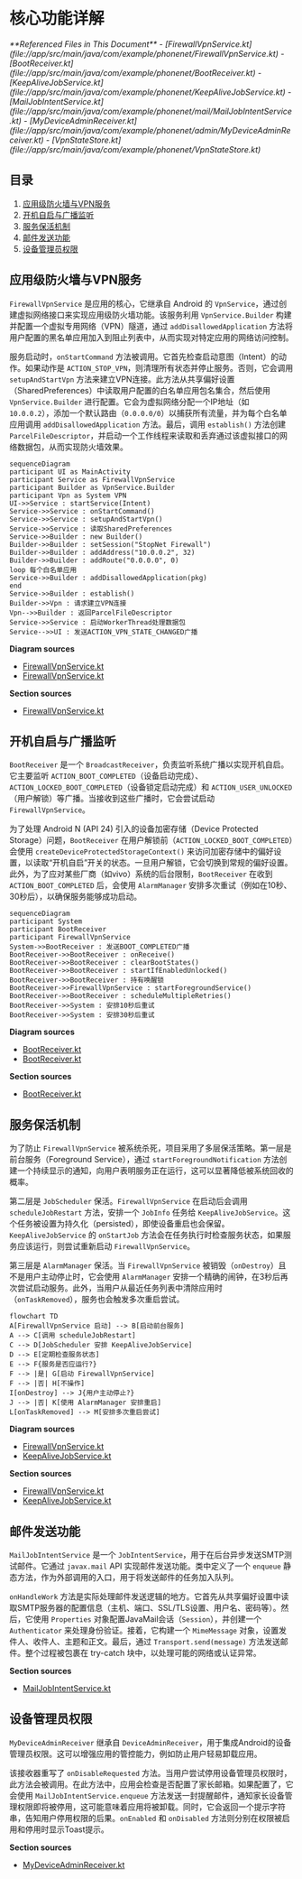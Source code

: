 # 核心功能详解

<cite>
**Referenced Files in This Document**   
- [FirewallVpnService.kt](file://app/src/main/java/com/example/phonenet/FirewallVpnService.kt)
- [BootReceiver.kt](file://app/src/main/java/com/example/phonenet/BootReceiver.kt)
- [KeepAliveJobService.kt](file://app/src/main/java/com/example/phonenet/KeepAliveJobService.kt)
- [MailJobIntentService.kt](file://app/src/main/java/com/example/phonenet/mail/MailJobIntentService.kt)
- [MyDeviceAdminReceiver.kt](file://app/src/main/java/com/example/phonenet/admin/MyDeviceAdminReceiver.kt)
- [VpnStateStore.kt](file://app/src/main/java/com/example/phonenet/VpnStateStore.kt)
</cite>

## 目录
1. [应用级防火墙与VPN服务](#应用级防火墙与vpn服务)
2. [开机自启与广播监听](#开机自启与广播监听)
3. [服务保活机制](#服务保活机制)
4. [邮件发送功能](#邮件发送功能)
5. [设备管理员权限](#设备管理员权限)

## 应用级防火墙与VPN服务

`FirewallVpnService` 是应用的核心，它继承自 Android 的 `VpnService`，通过创建虚拟网络接口来实现应用级防火墙功能。该服务利用 `VpnService.Builder` 构建并配置一个虚拟专用网络（VPN）隧道，通过 `addDisallowedApplication` 方法将用户配置的黑名单应用加入到阻止列表中，从而实现对特定应用的网络访问控制。

服务启动时，`onStartCommand` 方法被调用。它首先检查启动意图（Intent）的动作。如果动作是 `ACTION_STOP_VPN`，则清理所有状态并停止服务。否则，它会调用 `setupAndStartVpn` 方法来建立VPN连接。此方法从共享偏好设置（SharedPreferences）中读取用户配置的白名单应用包名集合，然后使用 `VpnService.Builder` 进行配置。它会为虚拟网络分配一个IP地址（如 `10.0.0.2`），添加一个默认路由（`0.0.0.0/0`）以捕获所有流量，并为每个白名单应用调用 `addDisallowedApplication` 方法。最后，调用 `establish()` 方法创建 `ParcelFileDescriptor`，并启动一个工作线程来读取和丢弃通过该虚拟接口的网络数据包，从而实现防火墙效果。

```mermaid
sequenceDiagram
participant UI as MainActivity
participant Service as FirewallVpnService
participant Builder as VpnService.Builder
participant Vpn as System VPN
UI->>Service : startService(Intent)
Service->>Service : onStartCommand()
Service->>Service : setupAndStartVpn()
Service->>Service : 读取SharedPreferences
Service->>Builder : new Builder()
Builder->>Builder : setSession("StopNet Firewall")
Builder->>Builder : addAddress("10.0.0.2", 32)
Builder->>Builder : addRoute("0.0.0.0", 0)
loop 每个白名单应用
Service->>Builder : addDisallowedApplication(pkg)
end
Service->>Builder : establish()
Builder->>Vpn : 请求建立VPN连接
Vpn-->>Builder : 返回ParcelFileDescriptor
Service->>Service : 启动WorkerThread处理数据包
Service-->>UI : 发送ACTION_VPN_STATE_CHANGED广播
```

**Diagram sources**
- [FirewallVpnService.kt](file://app/src/main/java/com/example/phonenet/FirewallVpnService.kt#L261-L317)
- [FirewallVpnService.kt](file://app/src/main/java/com/example/phonenet/FirewallVpnService.kt#L28-L127)

**Section sources**
- [FirewallVpnService.kt](file://app/src/main/java/com/example/phonenet/FirewallVpnService.kt#L15-L392)

## 开机自启与广播监听

`BootReceiver` 是一个 `BroadcastReceiver`，负责监听系统广播以实现开机自启。它主要监听 `ACTION_BOOT_COMPLETED`（设备启动完成）、`ACTION_LOCKED_BOOT_COMPLETED`（设备锁定启动完成）和 `ACTION_USER_UNLOCKED`（用户解锁）等广播。当接收到这些广播时，它会尝试启动 `FirewallVpnService`。

为了处理 Android N (API 24) 引入的设备加密存储（Device Protected Storage）问题，`BootReceiver` 在用户解锁前（`ACTION_LOCKED_BOOT_COMPLETED`）会使用 `createDeviceProtectedStorageContext()` 来访问加密存储中的偏好设置，以读取“开机自启”开关的状态。一旦用户解锁，它会切换到常规的偏好设置。此外，为了应对某些厂商（如vivo）系统的后台限制，`BootReceiver` 在收到 `ACTION_BOOT_COMPLETED` 后，会使用 `AlarmManager` 安排多次重试（例如在10秒、30秒后），以确保服务能够成功启动。

```mermaid
sequenceDiagram
participant System
participant BootReceiver
participant FirewallVpnService
System->>BootReceiver : 发送BOOT_COMPLETED广播
BootReceiver->>BootReceiver : onReceive()
BootReceiver->>BootReceiver : clearBootStates()
BootReceiver->>BootReceiver : startIfEnabledUnlocked()
BootReceiver->>BootReceiver : 持有唤醒锁
BootReceiver->>FirewallVpnService : startForegroundService()
BootReceiver->>BootReceiver : scheduleMultipleRetries()
BootReceiver->>System : 安排10秒后重试
BootReceiver->>System : 安排30秒后重试
```

**Diagram sources**
- [BootReceiver.kt](file://app/src/main/java/com/example/phonenet/BootReceiver.kt#L14-L50)
- [BootReceiver.kt](file://app/src/main/java/com/example/phonenet/BootReceiver.kt#L144-L207)

**Section sources**
- [BootReceiver.kt](file://app/src/main/java/com/example/phonenet/BootReceiver.kt#L9-L228)

## 服务保活机制

为了防止 `FirewallVpnService` 被系统杀死，项目采用了多层保活策略。第一层是前台服务（Foreground Service），通过 `startForegroundNotification` 方法创建一个持续显示的通知，向用户表明服务正在运行，这可以显著降低被系统回收的概率。

第二层是 `JobScheduler` 保活。`FirewallVpnService` 在启动后会调用 `scheduleJobRestart` 方法，安排一个 `JobInfo` 任务给 `KeepAliveJobService`。这个任务被设置为持久化（persisted），即使设备重启也会保留。`KeepAliveJobService` 的 `onStartJob` 方法会在任务执行时检查服务状态，如果服务应该运行，则尝试重新启动 `FirewallVpnService`。

第三层是 `AlarmManager` 保活。当 `FirewallVpnService` 被销毁（`onDestroy`）且不是用户主动停止时，它会使用 `AlarmManager` 安排一个精确的闹钟，在3秒后再次尝试启动服务。此外，当用户从最近任务列表中清除应用时（`onTaskRemoved`），服务也会触发多次重启尝试。

```mermaid
flowchart TD
A[FirewallVpnService 启动] --> B[启动前台服务]
A --> C[调用 scheduleJobRestart]
C --> D[JobScheduler 安排 KeepAliveJobService]
D --> E[定期检查服务状态]
E --> F{服务是否应运行?}
F --> |是| G[启动 FirewallVpnService]
F --> |否| H[不操作]
I[onDestroy] --> J{用户主动停止?}
J --> |否| K[使用 AlarmManager 安排重启]
L[onTaskRemoved] --> M[安排多次重启尝试]
```

**Diagram sources**
- [FirewallVpnService.kt](file://app/src/main/java/com/example/phonenet/FirewallVpnService.kt#L247-L259)
- [KeepAliveJobService.kt](file://app/src/main/java/com/example/phonenet/KeepAliveJobService.kt#L17-L46)

**Section sources**
- [FirewallVpnService.kt](file://app/src/main/java/com/example/phonenet/FirewallVpnService.kt#L129-L184)
- [KeepAliveJobService.kt](file://app/src/main/java/com/example/phonenet/KeepAliveJobService.kt#L10-L70)

## 邮件发送功能

`MailJobIntentService` 是一个 `JobIntentService`，用于在后台异步发送SMTP测试邮件。它通过 `javax.mail` API 实现邮件发送功能。类中定义了一个 `enqueue` 静态方法，作为外部调用的入口，用于将发送邮件的任务加入队列。

`onHandleWork` 方法是实际处理邮件发送逻辑的地方。它首先从共享偏好设置中读取SMTP服务器的配置信息（主机、端口、SSL/TLS设置、用户名、密码等）。然后，它使用 `Properties` 对象配置JavaMail会话（`Session`），并创建一个 `Authenticator` 来处理身份验证。接着，它构建一个 `MimeMessage` 对象，设置发件人、收件人、主题和正文。最后，通过 `Transport.send(message)` 方法发送邮件。整个过程被包裹在 try-catch 块中，以处理可能的网络或认证异常。

**Section sources**
- [MailJobIntentService.kt](file://app/src/main/java/com/example/phonenet/mail/MailJobIntentService.kt#L14-L92)

## 设备管理员权限

`MyDeviceAdminReceiver` 继承自 `DeviceAdminReceiver`，用于集成Android的设备管理员权限。这可以增强应用的管控能力，例如防止用户轻易卸载应用。

该接收器重写了 `onDisableRequested` 方法。当用户尝试停用设备管理员权限时，此方法会被调用。在此方法中，应用会检查是否配置了家长邮箱。如果配置了，它会使用 `MailJobIntentService.enqueue` 方法发送一封提醒邮件，通知家长设备管理权限即将被停用，这可能意味着应用将被卸载。同时，它会返回一个提示字符串，告知用户停用权限的后果。`onEnabled` 和 `onDisabled` 方法则分别在权限被启用和停用时显示Toast提示。

**Section sources**
- [MyDeviceAdminReceiver.kt](file://app/src/main/java/com/example/phonenet/admin/MyDeviceAdminReceiver.kt#L8-L32)